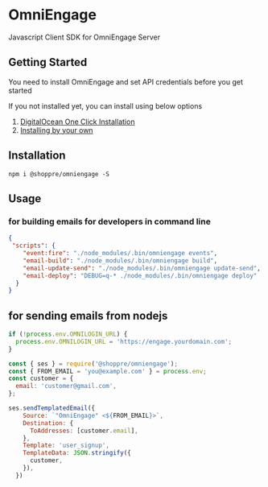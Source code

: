# OmniEngage

Javascript Client SDK for OmniEngage Server

## Getting Started

You need to install OmniEngage and set API credentials before you get started

If you not installed yet, you can install using below options

1. [DigitalOcean One Click Installation](https://marketplace.digitalocean.com/apps/caprover?action=deploy&refcode=27013eb71a06)  
2. [Installing by your own](https://github.com/shoppre-tech/omniengage#installing-omniengage---in-5-minutes)

## Installation

```shell script
npm i @shoppre/omniengage -S
```

## Usage

### for building emails for developers in command line
```json
{
 "scripts": {
    "event:fire": "./node_modules/.bin/omniengage events",
    "email-build": "./node_modules/.bin/omniengage build",
    "email-update-send": "./node_modules/.bin/omniengage update-send",
    "email-deploy": "DEBUG=q-* ./node_modules/.bin/omniengage deploy"
  }
}
```

##  for sending emails from nodejs

```js
if (!process.env.OMNILOGIN_URL) {
  process.env.OMNILOGIN_URL = 'https://engage.yourdomain.com';
}

const { ses } = require('@shoppre/omniengage');
const { FROM_EMAIL = 'you@example.com' } = process.env;
const customer = {
  email: 'customer@gmail.com',
};

ses.sendTemplatedEmail({
    Source: `"OmniEngage" <${FROM_EMAIL}>`,
    Destination: {
      ToAddresses: [customer.email],
    },
    Template: 'user_signup',
    TemplateData: JSON.stringify({
      customer,
    }),
  })
```
